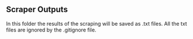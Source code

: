 ## Scraper Outputs 
In this folder the results of the scraping will be saved as .txt files.
All the txt files are ignored by the .gitignore file.